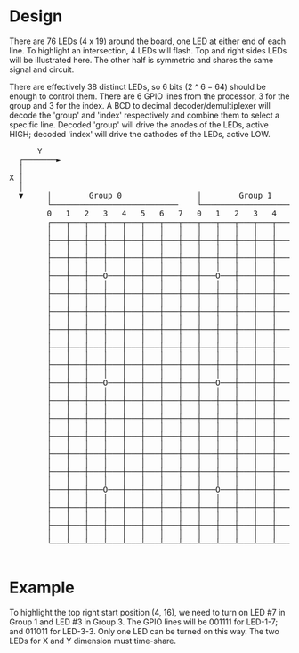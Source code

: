 # Design
There are 76 LEDs (4 x 19) around the board, one LED at either end of each line. To highlight an intersection, 4 LEDs will flash. Top and right sides LEDs will be illustrated here. The other half is symmetric and shares the same signal and circuit.

There are effectively 38 distinct LEDs, so 6 bits (2 ^ 6 = 64) should be enough to control them. There are 6 GPIO lines from the processor, 3 for the group and 3 for the index. A BCD to decimal decoder/demultiplexer will decode the 'group' and 'index' respectively and combine them to select a specific line. Decoded 'group' will drive the anodes of the LEDs, active HIGH; decoded 'index' will drive the cathodes of the LEDs, active LOW.

<pre>
      Y
  ┌───────►
  │
X │
  │
  ▼     │        Group 0                │        Group 1               │ Group 2
        └───────────────────────────    └───────────────────────────   └────────
        0   1   2   3   4   5   6   7   0   1   2   3   4   5   6   7   0   1   2
        ┌───┬───┬───┬───┬───┬───┬───┬───┬───┬───┬───┬───┬───┬───┬───┬───┬───┬───┐  0    │
        │   │   │   │   │   │   │   │   │   │   │   │   │   │   │   │   │   │   │       │
        ├───┼───┼───┼───┼───┼───┼───┼───┼───┼───┼───┼───┼───┼───┼───┼───┼───┼───┤  1    │
        │   │   │   │   │   │   │   │   │   │   │   │   │   │   │   │   │   │   │       │
        ├───┼───┼───┼───┼───┼───┼───┼───┼───┼───┼───┼───┼───┼───┼───┼───┼───┼───┤  2    │
        │   │   │   │   │   │   │   │   │   │   │   │   │   │   │   │   │   │   │       │
        ├───┼───┼───O───┼───┼───┼───┼───┼───O───┼───┼───┼───┼───┼───O───┼───┼───┤  3    │ Group 3
        │   │   │   │   │   │   │   │   │   │   │   │   │   │   │   │   │   │   │       │
        ├───┼───┼───┼───┼───┼───┼───┼───┼───┼───┼───┼───┼───┼───┼───┼───┼───┼───┤  4    │
        │   │   │   │   │   │   │   │   │   │   │   │   │   │   │   │   │   │   │       │
        ├───┼───┼───┼───┼───┼───┼───┼───┼───┼───┼───┼───┼───┼───┼───┼───┼───┼───┤  5    │
        │   │   │   │   │   │   │   │   │   │   │   │   │   │   │   │   │   │   │       │
        ├───┼───┼───┼───┼───┼───┼───┼───┼───┼───┼───┼───┼───┼───┼───┼───┼───┼───┤  6    │
        │   │   │   │   │   │   │   │   │   │   │   │   │   │   │   │   │   │   │       │
        ├───┼───┼───┼───┼───┼───┼───┼───┼───┼───┼───┼───┼───┼───┼───┼───┼───┼───┤  7 ───┘
        │   │   │   │   │   │   │   │   │   │   │   │   │   │   │   │   │   │   │
        ├───┼───┼───┼───┼───┼───┼───┼───┼───┼───┼───┼───┼───┼───┼───┼───┼───┼───┤  0    │
        │   │   │   │   │   │   │   │   │   │   │   │   │   │   │   │   │   │   │       │
        ├───┼───┼───O───┼───┼───┼───┼───┼───O───┼───┼───┼───┼───┼───O───┼───┼───┤  1    │
        │   │   │   │   │   │   │   │   │   │   │   │   │   │   │   │   │   │   │       │
        ├───┼───┼───┼───┼───┼───┼───┼───┼───┼───┼───┼───┼───┼───┼───┼───┼───┼───┤  2    │
        │   │   │   │   │   │   │   │   │   │   │   │   │   │   │   │   │   │   │       │
        ├───┼───┼───┼───┼───┼───┼───┼───┼───┼───┼───┼───┼───┼───┼───┼───┼───┼───┤  3    │ Group 4
        │   │   │   │   │   │   │   │   │   │   │   │   │   │   │   │   │   │   │       │
        ├───┼───┼───┼───┼───┼───┼───┼───┼───┼───┼───┼───┼───┼───┼───┼───┼───┼───┤  4    │
        │   │   │   │   │   │   │   │   │   │   │   │   │   │   │   │   │   │   │       │
        ├───┼───┼───┼───┼───┼───┼───┼───┼───┼───┼───┼───┼───┼───┼───┼───┼───┼───┤  5    │
        │   │   │   │   │   │   │   │   │   │   │   │   │   │   │   │   │   │   │       │
        ├───┼───┼───┼───┼───┼───┼───┼───┼───┼───┼───┼───┼───┼───┼───┼───┼───┼───┤  6    │
        │   │   │   │   │   │   │   │   │   │   │   │   │   │   │   │   │   │   │       │
        ├───┼───┼───O───┼───┼───┼───┼───┼───O───┼───┼───┼───┼───┼───O───┼───┼───┤  7 ───┘
        │   │   │   │   │   │   │   │   │   │   │   │   │   │   │   │   │   │   │
        ├───┼───┼───┼───┼───┼───┼───┼───┼───┼───┼───┼───┼───┼───┼───┼───┼───┼───┤  0    │
        │   │   │   │   │   │   │   │   │   │   │   │   │   │   │   │   │   │   │       │ Group 5
        ├───┼───┼───┼───┼───┼───┼───┼───┼───┼───┼───┼───┼───┼───┼───┼───┼───┼───┤  1    │
        │   │   │   │   │   │   │   │   │   │   │   │   │   │   │   │   │   │   │       │
        └───┴───┴───┴───┴───┴───┴───┴───┴───┴───┴───┴───┴───┴───┴───┴───┴───┴───┘  2 ───┘

</pre>

# Example
To highlight the top right start position (4, 16), we need to turn on LED #7 in Group 1 and LED #3 in Group 3. The GPIO lines will be 001111 for LED-1-7; and 011011 for LED-3-3. Only one LED can be turned on this way. The two LEDs for X and Y dimension must time-share.
